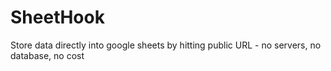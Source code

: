 # SheetHook
Store data directly into google sheets by hitting public URL - no servers, no database, no cost
